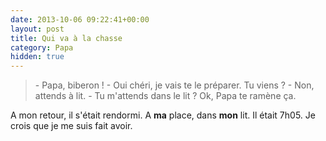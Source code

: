 ```yaml
---
date: 2013-10-06 09:22:41+00:00
layout: post
title: Qui va à la chasse
category: Papa
hidden: true
---
```


> \- Papa, biberon ! 
> \- Oui chéri, je vais te le préparer. Tu viens ? 
> \- Non, attends à lit. 
> \- Tu m'attends dans le lit ? Ok, Papa te ramène ça.

A mon retour, il s'était rendormi. A **ma** place, dans **mon** lit. Il était 7h05. Je crois que je me suis fait avoir.
